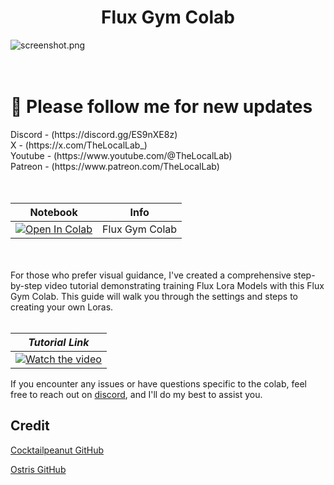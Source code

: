 <h1 align="center">Flux Gym Colab</h1>

![screenshot.png](screenshot.png) <br /> <br /> <br />

<h1>🐣 Please follow me for new updates</h1> 
Discord - (https://discord.gg/ES9nXE8z) <br />
X - (https://x.com/TheLocalLab_) <br />
Youtube - (https://www.youtube.com/@TheLocalLab) <br />
Patreon - (https://www.patreon.com/TheLocalLab)<br /> <br /> <br />

| Notebook                                                                                                                                                                                                      | Info           |
| ------------------------------------------------------------------------------------------------------------------------------------------------------------------------------------------------------------- | -------------- |
| <a href="https://colab.research.google.com/drive/1bG2RmkOVLVFPGsEm1RQIn5zsk2t3NRWS?usp=sharing" target="_blank"><img src="https://colab.research.google.com/assets/colab-badge.svg" alt="Open In Colab"/></a> | Flux Gym Colab |

<br /> <br />For those who prefer visual guidance, I've created a comprehensive step-by-step video tutorial demonstrating training Flux Lora Models with this Flux Gym Colab. This guide will walk you through the settings and steps to creating your own Loras. <br /> <br />

|                                           **_Tutorial Link_**                                            |
| :------------------------------------------------------------------------------------------------------: |
| [![Watch the video](https://img.youtube.com/vi/yvXOKHeZtgs/hqdefault.jpg)](https://youtu.be/yvXOKHeZtgs) |

If you encounter any issues or have questions specific to the colab, feel free to reach out on [discord](https://discord.gg/ES9nXE8z), and I'll do my best to assist you.

## Credit

[Cocktailpeanut GitHub](https://github.com/cocktailpeanut/fluxgym)

[Ostris GitHub](https://github.com/ostris/ai-toolkit)
